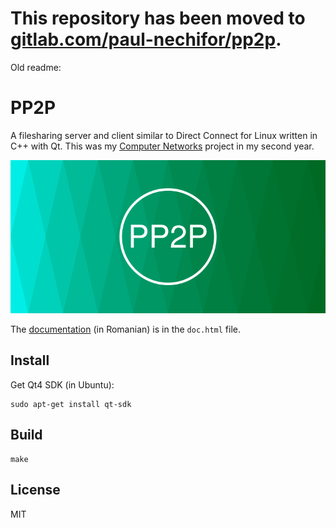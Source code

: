 # This repository has been moved to [gitlab.com/paul-nechifor/pp2p](http://gitlab.com/paul-nechifor/pp2p).

Old readme:

# PP2P

A filesharing server and client similar to Direct Connect for Linux written in
C++ with Qt. This was my [Computer Networks][1] project in my second year.

![PP2P cover image.](screenshot.png)

The [documentation][2] (in Romanian) is in the `doc.html` file.

## Install

Get Qt4 SDK (in Ubuntu):

    sudo apt-get install qt-sdk

## Build

    make

## License

MIT

[1]: http://www.infoiasi.ro/bin/Programs/CS2101_11
[2]: http://htmlpreview.github.com/?https://github.com/paul-nechifor/pp2p/blob/master/doc.html
